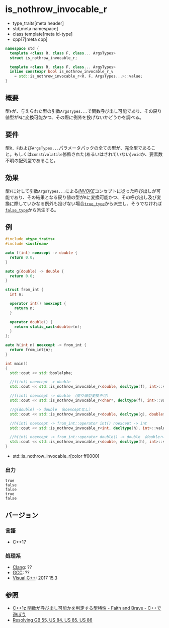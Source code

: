 # is_nothrow_invocable_r
* type_traits[meta header]
* std[meta namespace]
* class template[meta id-type]
* cpp17[meta cpp]

```cpp
namespace std {
  template <class R, class F, class... ArgsTypes>
  struct is_nothrow_invocable_r;

  template <class R, class F, class... ArgsTypes>
  inline constexpr bool is_nothrow_invocable_r_v 
    = std::is_nothrow_invocable_r<R, F, ArgsTypes...>::value;
}
```

## 概要
型`F`が、与えられた型の引数`ArgsTypes...`で関数呼び出し可能であり、その戻り値型が`R`に変換可能かつ、その際に例外を投げないかどうかを調べる。


## 要件
型`R, F`および`ArgsTypes...`パラメータパックの全ての型が、完全型であること。もしくは`const`/`volatile`修飾された(あるいはされていない)`void`か、要素数不明の配列型であること。


## 効果
型`F`に対して引数`ArgsTypes...`による[*INVOKE*](/reference/concepts/Invoke.md)コンセプトに従った呼び出しが可能であり、その結果となる戻り値の型が`R`に変換可能かつ、その呼び出し及び変換に際していかなる例外も投げない場合[`true_type`](true_type.md)から派生し、そうでなければ[`false_type`](false_type.md)から派生する。


## 例

```cpp example
#include <type_traits>
#include <iostream>

auto f(int) noexcept -> double {
  return 0.0;
}

auto g(double) -> double {
  return 0.0;
}

struct from_int {
  int n;

  operator int() noexcept {
    return n;
  }

  operator double() {
    return static_cast<double>(n);
  }
};

auto h(int n) noexcept -> from_int {
  return from_int{n};
}

int main()
{
  std::cout << std::boolalpha;

  //f(int) noexcept -> double
  std::cout << std::is_nothrow_invocable_r<double, decltype(f), int>::value << std::endl;

  //f(int) noexcept -> double （戻り値型変換不可）
  std::cout << std::is_nothrow_invocable_r<char*, decltype(f), int>::value << std::endl;

  //g(double) -> double （noexceptなし）
  std::cout << std::is_nothrow_invocable_r<double, decltype(g), double>::value << std::endl;

  //h(int) noexcept -> from_int::operator int() noexcept -> int
  std::cout << std::is_nothrow_invocable_r<int, decltype(h), int>::value << std::endl;

  //h(int) noexcept -> from_int::operator double() -> double （doubleへの変換演算子にnoexceptなし）
  std::cout << std::is_nothrow_invocable_r<double, decltype(h), int>::value << std::endl;
}
```
* std::is_nothrow_invocable_r[color ff0000]

### 出力
```
true
false
false
true
false
```

## バージョン
### 言語
- C++17

### 処理系
- [Clang](/implementation.md#clang): ??
- [GCC](/implementation.md#gcc): ??
- [Visual C++](/implementation.md#visual_cpp): 2017 15.3

## 参照
- [C++1z 関数が呼び出し可能かを判定する型特性 - Faith and Brave - C++で遊ぼう](https://faithandbrave.hateblo.jp/entry/2016/05/13/183857)
- [Resolving GB 55, US 84, US 85, US 86](http://www.open-std.org/jtc1/sc22/wg21/docs/papers/2017/p0604r0.html)
